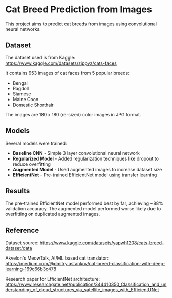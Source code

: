 # Cat Breed Prediction from Images

This project aims to predict cat breeds from images using convolutional neural networks.

## Dataset

The dataset used is from Kaggle: https://www.kaggle.com/datasets/zippyz/cats-faces

It contains 953 images of cat faces from 5 popular breeds:
- Bengal 
- Ragdoll
- Siamese  
- Maine Coon
- Domestic Shorthair

The images are 180 x 180 (re-sized) color images in JPG format.

## Models

Several models were trained:

- **Baseline CNN** - Simple 3 layer convolutional neural network 
- **Regularized Model** - Added regularization techniques like dropout to reduce overfitting
- **Augmented Model** - Used augmented images to increase dataset size
- **EfficientNet** - Pre-trained EfficientNet model using transfer learning

## Results

The pre-trained EfficientNet model performed best by far, achieving ~88% validation accuracy. The augmented model performed worse likely due to overfitting on duplicated augmented images.

## Reference

Dataset source: https://www.kaggle.com/datasets/yapwh1208/cats-breed-dataset/data

Akvelon's MeowTalk, AI/ML based cat translator: https://medium.com/@dmitry.astankov/cat-breed-classification-with-deep-learning-169c66b3c478

Research paper for EfficientNet architecture: https://www.researchgate.net/publication/344410350_Classification_and_understanding_of_cloud_structures_via_satellite_images_with_EfficientUNet

